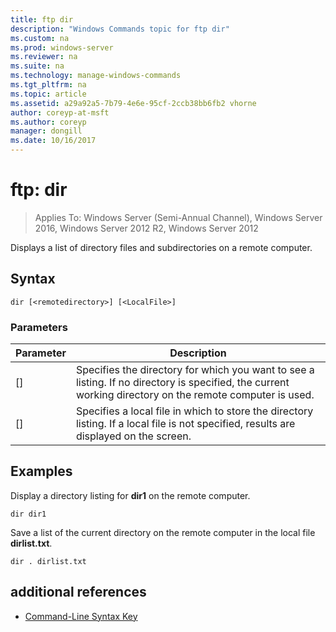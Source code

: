 ```yaml
---
title: ftp dir
description: "Windows Commands topic for ftp dir"
ms.custom: na
ms.prod: windows-server
ms.reviewer: na
ms.suite: na
ms.technology: manage-windows-commands
ms.tgt_pltfrm: na
ms.topic: article
ms.assetid: a29a92a5-7b79-4e6e-95cf-2ccb38bb6fb2 vhorne
author: coreyp-at-msft
ms.author: coreyp
manager: dongill
ms.date: 10/16/2017
---
```

# ftp: dir

>Applies To: Windows Server (Semi-Annual Channel), Windows Server 2016, Windows Server 2012 R2, Windows Server 2012

Displays a list of directory files and subdirectories on a remote computer.   
## Syntax  
```  
dir [<remotedirectory>] [<LocalFile>]  
```  
### Parameters  
|Parameter|Description|  
|-------|--------|  
|[<remotedirectory>]|Specifies the directory for which you want to see a listing. If no directory is specified, the current working directory on the remote computer is used.|  
|[<LocalFile>]|Specifies a local file in which to store the directory listing. If a local file is not specified, results are displayed on the screen.|  
## <a name="BKMK_Examples"></a>Examples  
Display a directory listing for **dir1** on the remote computer.  
```  
dir dir1  
```  
Save a list of the current directory on the remote computer in the local file **dirlist.txt**.  
```  
dir . dirlist.txt  
```  
## additional references  
-   [Command-Line Syntax Key](command-line-syntax-key.md)  
